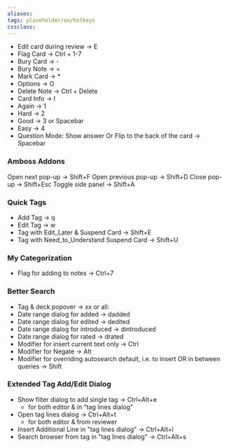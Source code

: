 ```yaml
---
aliases:
tags: placeholder/on/hotkeys
cssclass:
---
```


- Edit card during review → E
- Flag Card → Ctrl + 1-7
- Bury Card → - 
- Bury Note → =  
- Mark Card → *  
- Options → O  
- Delete Note → Ctrl + Delete 
- Card Info → I
- Again → 1
- Hard → 2
- Good → 3 or Spacebar
- Easy → 4
- Question Mode: Show answer Or Flip to the back of the card → Spacebar


### Amboss Addons 

Open next pop-up → Shift+F
Open previous pop-up → Shift+D
Close pop-up → Shift+Esc
Toggle side panel → Shift+A


### Quick Tags
- Add Tag → q
- Edit Tag → w
- Tag with Edit_Later & Suspend Card → Shift+E
- Tag with Need_to_Understand Suspend Card → Shift+U


### My Categorization
- Flag for adding to notes → Ctrl+7

### Better Search
- Tag & deck popover → xx or all:
- Date range dialog for added → dadded
- Date range dialog for edited → dedited
- Date range dialog for introduced → dintroduced
- Date range dialog for rated → drated
- Modifier for insert current text only → Ctrl
- Modifier for Negate → Alt
- Modifier for overriding autosearch default, i.e. to insert OR in between queries → Shift


### Extended Tag Add/Edit Dialog
- Show filter dialog to add single tag → Ctrl+Alt+e
	- for both editor & in "tag lines dialog"
- Open tag lines dialog → Ctrl+Alt+t
	- for both editor & from reviewer
- Insert Additional Line in "tag lines dialog" → Ctrl+Alt+l
- Search browser from tag in "tag lines dialog" → Ctrl+Alt+s


